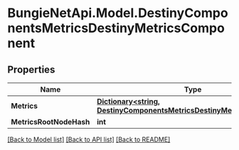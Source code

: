 # BungieNetApi.Model.DestinyComponentsMetricsDestinyMetricsComponent
## Properties

Name | Type | Description | Notes
------------ | ------------- | ------------- | -------------
**Metrics** | [**Dictionary&lt;string, DestinyComponentsMetricsDestinyMetricComponent&gt;**](DestinyComponentsMetricsDestinyMetricComponent.md) |  | [optional] 
**MetricsRootNodeHash** | **int** |  | [optional] 

[[Back to Model list]](../README.md#documentation-for-models) [[Back to API list]](../README.md#documentation-for-api-endpoints) [[Back to README]](../README.md)

